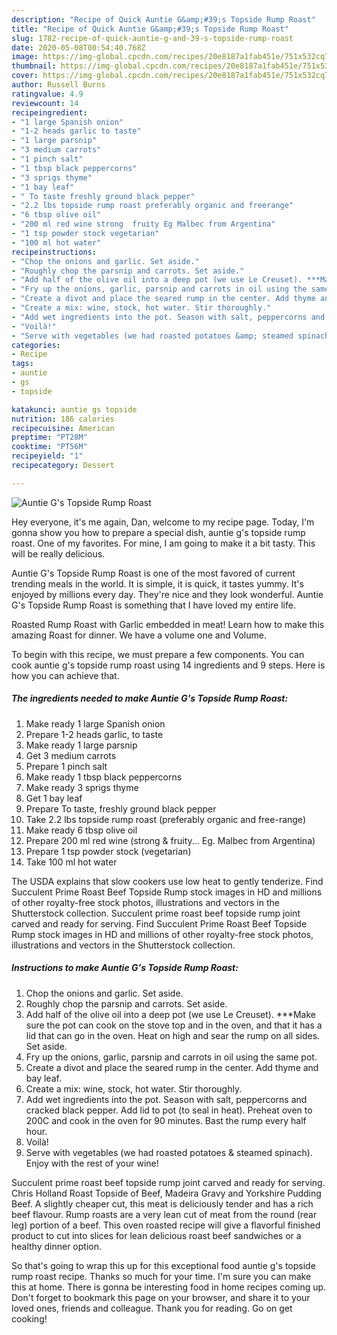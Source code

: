 ```yaml
---
description: "Recipe of Quick Auntie G&amp;#39;s Topside Rump Roast"
title: "Recipe of Quick Auntie G&amp;#39;s Topside Rump Roast"
slug: 1782-recipe-of-quick-auntie-g-and-39-s-topside-rump-roast
date: 2020-05-08T00:54:40.768Z
image: https://img-global.cpcdn.com/recipes/20e8187a1fab451e/751x532cq70/auntie-gs-topside-rump-roast-recipe-main-photo.jpg
thumbnail: https://img-global.cpcdn.com/recipes/20e8187a1fab451e/751x532cq70/auntie-gs-topside-rump-roast-recipe-main-photo.jpg
cover: https://img-global.cpcdn.com/recipes/20e8187a1fab451e/751x532cq70/auntie-gs-topside-rump-roast-recipe-main-photo.jpg
author: Russell Burns
ratingvalue: 4.9
reviewcount: 14
recipeingredient:
- "1 large Spanish onion"
- "1-2 heads garlic to taste"
- "1 large parsnip"
- "3 medium carrots"
- "1 pinch salt"
- "1 tbsp black peppercorns"
- "3 sprigs thyme"
- "1 bay leaf"
- " To taste freshly ground black pepper"
- "2.2 lbs topside rump roast preferably organic and freerange"
- "6 tbsp olive oil"
- "200 ml red wine strong  fruity Eg Malbec from Argentina"
- "1 tsp powder stock vegetarian"
- "100 ml hot water"
recipeinstructions:
- "Chop the onions and garlic. Set aside."
- "Roughly chop the parsnip and carrots. Set aside."
- "Add half of the olive oil into a deep pot (we use Le Creuset). ***Make sure the pot can cook on the stove top and in the oven, and that it has a lid that can go in the oven. Heat on high and sear the rump on all sides. Set aside."
- "Fry up the onions, garlic, parsnip and carrots in oil using the same pot."
- "Create a divot and place the seared rump in the center. Add thyme and bay leaf."
- "Create a mix: wine, stock, hot water. Stir thoroughly."
- "Add wet ingredients into the pot. Season with salt, peppercorns and cracked black pepper. Add lid to pot (to seal in heat). Preheat oven to 200C and cook in the oven for 90 minutes. Bast the rump every half hour."
- "Voilà!"
- "Serve with vegetables (we had roasted potatoes &amp; steamed spinach). Enjoy with the rest of your wine!"
categories:
- Recipe
tags:
- auntie
- gs
- topside

katakunci: auntie gs topside 
nutrition: 186 calories
recipecuisine: American
preptime: "PT28M"
cooktime: "PT56M"
recipeyield: "1"
recipecategory: Dessert

---
```



![Auntie G&#39;s Topside Rump Roast](https://img-global.cpcdn.com/recipes/20e8187a1fab451e/751x532cq70/auntie-gs-topside-rump-roast-recipe-main-photo.jpg)

Hey everyone, it's me again, Dan, welcome to my recipe page. Today, I'm gonna show you how to prepare a special dish, auntie g&#39;s topside rump roast. One of my favorites. For mine, I am going to make it a bit tasty. This will be really delicious.

Auntie G&#39;s Topside Rump Roast is one of the most favored of current trending meals in the world. It is simple, it is quick, it tastes yummy. It's enjoyed by millions every day. They're nice and they look wonderful. Auntie G&#39;s Topside Rump Roast is something that I have loved my entire life.

Roasted Rump Roast with Garlic embedded in meat! Learn how to make this amazing Roast for dinner. We have a volume one and Volume.


To begin with this recipe, we must prepare a few components. You can cook auntie g&#39;s topside rump roast using 14 ingredients and 9 steps. Here is how you can achieve that.

<!--inarticleads1-->

##### The ingredients needed to make Auntie G&#39;s Topside Rump Roast:

1. Make ready 1 large Spanish onion
1. Prepare 1-2 heads garlic, to taste
1. Make ready 1 large parsnip
1. Get 3 medium carrots
1. Prepare 1 pinch salt
1. Make ready 1 tbsp black peppercorns
1. Make ready 3 sprigs thyme
1. Get 1 bay leaf
1. Prepare  To taste, freshly ground black pepper
1. Take 2.2 lbs topside rump roast (preferably organic and free-range)
1. Make ready 6 tbsp olive oil
1. Prepare 200 ml red wine (strong &amp; fruity... Eg. Malbec from Argentina)
1. Prepare 1 tsp powder stock (vegetarian)
1. Take 100 ml hot water


The USDA explains that slow cookers use low heat to gently tenderize. Find Succulent Prime Roast Beef Topside Rump stock images in HD and millions of other royalty-free stock photos, illustrations and vectors in the Shutterstock collection. Succulent prime roast beef topside rump joint carved and ready for serving. Find Succulent Prime Roast Beef Topside Rump stock images in HD and millions of other royalty-free stock photos, illustrations and vectors in the Shutterstock collection. 

<!--inarticleads2-->

##### Instructions to make Auntie G&#39;s Topside Rump Roast:

1. Chop the onions and garlic. Set aside.
1. Roughly chop the parsnip and carrots. Set aside.
1. Add half of the olive oil into a deep pot (we use Le Creuset). ***Make sure the pot can cook on the stove top and in the oven, and that it has a lid that can go in the oven. Heat on high and sear the rump on all sides. Set aside.
1. Fry up the onions, garlic, parsnip and carrots in oil using the same pot.
1. Create a divot and place the seared rump in the center. Add thyme and bay leaf.
1. Create a mix: wine, stock, hot water. Stir thoroughly.
1. Add wet ingredients into the pot. Season with salt, peppercorns and cracked black pepper. Add lid to pot (to seal in heat). Preheat oven to 200C and cook in the oven for 90 minutes. Bast the rump every half hour.
1. Voilà!
1. Serve with vegetables (we had roasted potatoes &amp; steamed spinach). Enjoy with the rest of your wine!


Succulent prime roast beef topside rump joint carved and ready for serving. Chris Holland Roast Topside of Beef, Madeira Gravy and Yorkshire Pudding Beef. A slightly cheaper cut, this meat is deliciously tender and has a rich beef flavour. Rump roasts are a very lean cut of meat from the round (rear leg) portion of a beef. This oven roasted recipe will give a flavorful finished product to cut into slices for lean delicious roast beef sandwiches or a healthy dinner option. 

So that's going to wrap this up for this exceptional food auntie g&#39;s topside rump roast recipe. Thanks so much for your time. I'm sure you can make this at home. There is gonna be interesting food in home recipes coming up. Don't forget to bookmark this page on your browser, and share it to your loved ones, friends and colleague. Thank you for reading. Go on get cooking!

